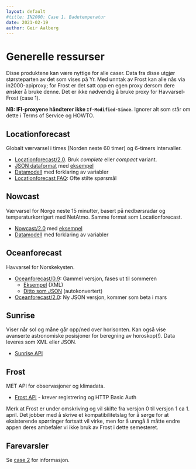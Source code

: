 ```yaml
---
layout: default
#title: IN2000: Case 1. Badetemperatur
date: 2021-02-19
author: Geir Aalberg
---
```


# Generelle ressurser

Disse produktene kan være nyttige for alle caser. Data fra disse utgjør størsteparten av det som vises på Yr.
Med unntak av Frost kan alle nås via in2000-apiproxy; for Frost er det satt opp en egen proxy dersom dere ønsker å bruke denne.
Det er ikke nødvendig å bruke proxy for Havvarsel-Frost (case 1).

**NB: IFI-proxyene håndterer ikke `If-Modified-Since`.** Ignorer alt som står om dette i Terms of Service og HOWTO.

## Locationforecast

Globalt værvarsel i times (Norden neste 60 timer) og 6-timers intervaller.

- [Locationforecast/2.0](https://api.met.no/weatherapi/locationforecast/2.0/documentation). Bruk *complete* eller *compact* variant.
- [JSON dataformat](https://docs.api.met.no/doc/ForecastJSON) med
  [eksempel](https://api.met.no/weatherapi/locationforecast/2.0/complete?lat=60.10&lon=9.58)
- [Datamodell](https://docs.api.met.no/doc/locationforecast/datamodel) med forklaring av variabler
- [Locationforecast FAQ](https://docs.api.met.no/doc/locationforecast/FAQ): Ofte stilte spørsmål

## Nowcast

Værvarsel for Norge neste 15 minutter, basert på nedbørsradar og temperaturkorrigert med NetAtmo. Samme format som Locationforecast.

- [Nowcast/2.0](https://api.met.no/weatherapi/nowcast/2.0/documentation) med
  [eksempel](https://api.met.no/weatherapi/nowcast/2.0/complete?lat=59.9333&lon=10.7166)
- [Datamodell](https://docs.api.met.no/doc/nowcast/datamodel) med forklaring av variabler

## Oceanforecast

Havvarsel for Norskekysten.

- [Oceanforecast/0.9](https://api.met.no/weatherapi/oceanforecast/0.9/documentation): Gammel versjon, fases ut til sommeren
  - [Eksempel](https://api.met.no/weatherapi/oceanforecast/0.9/?lat=60.10&lon=5) (XML)
  - [Ditto som JSON](https://api.met.no/weatherapi/oceanforecast/0.9/.json?lat=60.10&lon=5) (autokonvertert)
- [Oceanforecast/2.0](https://api.met.no/weatherapi/oceanforecast/2.0/documentation): Ny JSON versjon, kommer som beta i mars

## Sunrise

Viser når sol og måne går opp/ned over horisonten. Kan også vise avanserte astronomiske
posisjoner for beregning av horoskop(!). Data leveres som XML eller JSON.

- [Sunrise API](https://api.met.no/weatherapi/sunrise/2.0/documentation)

## Frost

MET API for observasjoner og klimadata.

- [Frost API](https://frost.met.no/) - krever registrering og HTTP Basic Auth

Merk at Frost er under omskriving og vil skifte fra versjon 0 til versjon 1 ca 1. april.
Det jobber med å skrive et kompatibilitetslag for å sørge for at eksisterende spørringer
fortsatt vil virke, men for å unngå å måtte endre appen deres ambefaler vi ikke bruk av
Frost i dette semesteret.

## Farevarsler

Se [case 2](./2-farevarsel) for informasjon.
